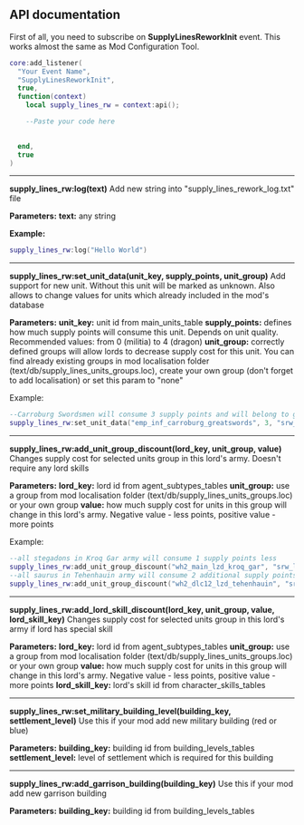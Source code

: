 API documentation
---
First of all, you need to subscribe on __SupplyLinesReworkInit__ event. This works almost the same as Mod Configuration Tool.


```lua
core:add_listener(
  "Your Event Name",
  "SupplyLinesReworkInit",
  true,
  function(context)
    local supply_lines_rw = context:api();

    --Paste your code here

  
  end,
  true
)

```


---
__supply_lines_rw:log(text)__
Add new string into "supply_lines_rework_log.txt" file

__Parameters:__
__text:__ any string 

__Example:__
```lua
supply_lines_rw:log("Hello World")
```
---
__supply_lines_rw:set_unit_data(unit_key, supply_points, unit_group)__
Add support for new unit. Without this unit will be marked as unknown. Also allows to change values for units which already included in the mod's database

__Parameters:__
__unit_key:__ unit id from main_units_table
__supply_points:__ defines how much supply points will consume this unit. Depends on unit quality. Recommended values: from 0 (militia) to 4 (dragon)
__unit_group:__ correctly defined groups will allow lords to decrease supply cost for this unit. You can find already existing groups in mod localisation folder (text/db/supply_lines_units_groups.loc), create your own group (don't forget to add localisation) or set this param to "none"

Example:
```lua
--Carroburg Swordsmen will consume 3 supply points and will belong to greatswords group
supply_lines_rw:set_unit_data("emp_inf_carroburg_greatswords", 3, "srw_emp_greatswords")
```
---
__supply_lines_rw:add_unit_group_discount(lord_key, unit_group, value)__
Changes supply cost for selected units group in this lord's army. Doesn't require any lord skills

__Parameters:__
__lord_key:__ lord id from agent_subtypes_tables
__unit_group:__ use a group from mod localisation folder (text/db/supply_lines_units_groups.loc) or your own group
__value:__ how much supply cost for units in this group will change in this lord's army. Negative value - less points, positive value - more points

Example:
```lua
--all stegadons in Kroq Gar army will consume 1 supply points less
supply_lines_rw:add_unit_group_discount("wh2_main_lzd_kroq_gar", "srw_lzd_stegadons", -1)
--all saurus in Tehenhauin army will consume 2 additional supply points per unit
supply_lines_rw:add_unit_group_discount("wh2_dlc12_lzd_tehenhauin", "srw_lzd_saurus", 2)
```

---
__supply_lines_rw:add_lord_skill_discount(lord_key, unit_group, value, lord_skill_key)__
Changes supply cost for selected units group in this lord's army if lord has special skill

__Parameters:__
__lord_key:__ lord id from agent_subtypes_tables
__unit_group:__ use a group from mod localisation folder (text/db/supply_lines_units_groups.loc) or your own group
__value:__ how much supply cost for units in this group will change in this lord's army. Negative value - less points, positive value - more points
__lord_skill_key:__ lord's skill id from character_skills_tables

---

__supply_lines_rw:set_military_building_level(building_key, settlement_level)__
Use this if your mod add new military building (red or blue)

__Parameters:__
__building_key:__ building id from building_levels_tables
__settlement_level:__ level of settlement which is required for this building

---
__supply_lines_rw:add_garrison_building(building_key)__
Use this if your mod add new garrison building

__Parameters:__
__building_key:__ building id from building_levels_tables
